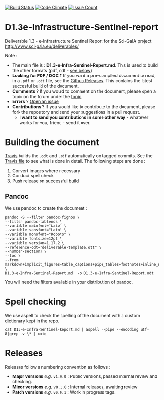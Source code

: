 [![Build Status](https://travis-ci.org/sci-gaia/D1.3e-Infrastructure-Sentinel-report.svg?branch=master)](https://travis-ci.org/sci-gaia/D1.3e-Infrastructure-Sentinel-report) [![Code Climate](https://codeclimate.com/github/sci-gaia/D1.3e-Infrastructure-Sentinel-report/badges/gpa.svg)](https://codeclimate.com/github/sci-gaia/D1.3e-Infrastructure-Sentinel-report) [![Issue Count](https://codeclimate.com/github/sci-gaia/D1.3e-Infrastructure-Sentinel-report/badges/issue_count.svg)](https://codeclimate.com/github/sci-gaia/D1.3e-Infrastructure-Sentinel-report)


# D1.3e-Infrastructure-Sentinel-report

Deliverable 1.3 - e-Infrastructure Sentinel Report for the Sci-GaIA project http://www.sci-gaia.eu/deliverables/

Note :

  * The main file is : **D1.3-e-Infra-Sentinel-Report.md**. This is used to build the other formats (pdf, odt - [see below](#building-the-document))
  * **Looking for PDF / DOC ?** If you want a pre-compiled document to read, in a `.pdf` or `.odt` file, see the [Github Releases](https://github.com/sci-gaia/D1.3e-Infrastructure-Sentinel-report/releases). This contains  the latest succesful build of the document.
  * **Comments** ? If you would to comment on the document, please open a topic on the forum under the [topic](http://discourse.sci-gaia.eu/t/d1-3-e-infrastructure-sentinel-report/2566)
  * **Errors** ? [Open an issue](../issues/new)
  * **Contributions** ? If you would like to contribute to the document, please fork the repository and send your suggestions in a pull request.
    * **I want to send you contributions in some other way** - whatever works for you, friend - send it over.  


#  Building the document

[Travis](https://travis-ci.org/sci-gaia/D1.3e-Infrastructure-Sentinel-report) builds the `.odt` and `.pdf` automatically on tagged commits. See the [Travis file](.travis.yml) to see what is done in detail. The following steps are done :

  1. Convert images where necessary
  2. Conduct spell check
  3. Push release on successful build


## Pandoc

We use pandoc to create the document :

```
pandoc -S --filter pandoc-fignos \
--filter pandoc-tablenos \
--variable mainfont="Lato" \
--variable sansfont="Lato" \
--variable monofont="Roboto" \
--variable fontsize=12pt \
--variable version=1.17.2 \
--reference-odt="deliverable-template.ott" \
--number-sections \
--toc \
--from markdown+implicit_figures+table_captions+pipe_tables+footnotes+inline_notes \
D1.3-e-Infra-Sentinel-Report.md  -o D1.3-e-Infra-Sentinel-Report.odt
```

You will need the filters available in your distribution of pandoc.

#  Spell checking

We use aspell to check the spelling of the document with a custom dictionary kept in the repo.

`cat D13-e-Infra-Sentinel-Report.md | aspell --pipe --encoding utf-8|grep -v \* | uniq`

# Releases

Releases follow a numbering convention as follows :

  * **Major versions** _e.g._ `v1.0.0` : Public versions, passed internal review and checking.
  * **Minor versions** _e.g._ `v0.1.0` : Internal releases, awaiting review
  * **Patch versions** _e.g._ `v0.0.1` : Work in progress tags.
 
